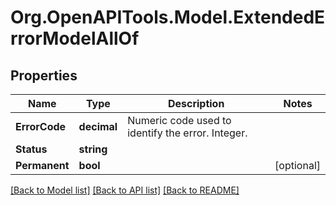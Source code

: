 
# Org.OpenAPITools.Model.ExtendedErrorModelAllOf

## Properties

Name | Type | Description | Notes
------------ | ------------- | ------------- | -------------
**ErrorCode** | **decimal** | Numeric code used to identify the error. Integer. | 
**Status** | **string** |  | 
**Permanent** | **bool** |  | [optional] 

[[Back to Model list]](../README.md#documentation-for-models)
[[Back to API list]](../README.md#documentation-for-api-endpoints)
[[Back to README]](../README.md)

